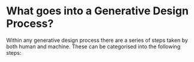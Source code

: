 # What goes into a Generative Design Process?

Within any generative design process there are a series of steps taken by both human and machine. These can be categorised into the following steps:



